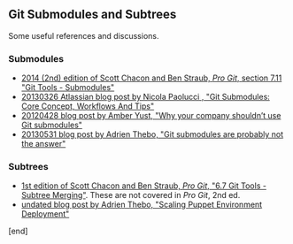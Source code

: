 ## Git Submodules and Subtrees

Some useful references and discussions.

### Submodules

 * [2014 (2nd) edition of Scott Chacon and Ben Straub, _Pro Git_, section 7.11 "Git Tools - Submodules"](http://git-scm.com/book/en/v2/Git-Tools-Submodules)
 * [20130326 Atlassian blog post by Nicola Paolucci , "Git Submodules: Core Concept, Workflows And Tips"](http://blogs.atlassian.com/2013/03/git-submodules-workflows-tips/)
 * [20120428 blog post by Amber Yust, "Why your company shouldn’t use Git submodules"](https://codingkilledthecat.wordpress.com/2012/04/28/why-your-company-shouldnt-use-git-submodules/)
 * [20130531 blog post by Adrien Thebo, "Git submodules are probably not the answer"](http://somethingsinistral.net/blog/git-submodules-are-probably-not-the-answer/)

### Subtrees

 * [1st edition of Scott Chacon and Ben Straub, _Pro Git_, "6.7 Git Tools - Subtree Merging"](http://git-scm.com/book/en/v1/Git-Tools-Subtree-Merging). These are not covered in _Pro Git_, 2nd ed.
 * [undated blog post by Adrien Thebo, "Scaling Puppet Environment Deployment"](http://somethingsinistral.net/blog/scaling-puppet-environment-deployment/)

[end]
